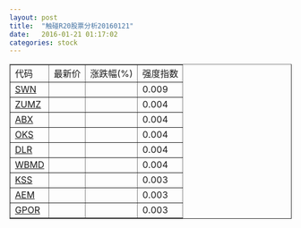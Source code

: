 ```yaml
---
layout: post
title:  "触碰R20股票分析20160121"
date:   2016-01-21 01:17:02
categories: stock
---
```

<script type="text/javascript">
var stockList = []
stockList.push('gb_swn');
stockList.push('gb_zumz');
stockList.push('gb_abx');
stockList.push('gb_oks');
stockList.push('gb_dlr');
stockList.push('gb_wbmd');
stockList.push('gb_kss');
stockList.push('gb_aem');
stockList.push('gb_gpor');
</script>

<table border="1">
 <tr>
 <td>代码</td>
  <td>最新价</td>
  <td>涨跌幅(%)</td>
 <td>强度指数</td>
</tr>
  <tr id="swn"><td><a href="http://stock.finance.sina.com.cn/usstock/quotes/SWN.html" target="_blank">SWN</a></td><td></td><td></td><td>0.009</td></tr>
  <tr id="zumz"><td><a href="http://stock.finance.sina.com.cn/usstock/quotes/ZUMZ.html" target="_blank">ZUMZ</a></td><td></td><td></td><td>0.004</td></tr>
  <tr id="abx"><td><a href="http://stock.finance.sina.com.cn/usstock/quotes/ABX.html" target="_blank">ABX</a></td><td></td><td></td><td>0.004</td></tr>
  <tr id="oks"><td><a href="http://stock.finance.sina.com.cn/usstock/quotes/OKS.html" target="_blank">OKS</a></td><td></td><td></td><td>0.004</td></tr>
  <tr id="dlr"><td><a href="http://stock.finance.sina.com.cn/usstock/quotes/DLR.html" target="_blank">DLR</a></td><td></td><td></td><td>0.004</td></tr>
  <tr id="wbmd"><td><a href="http://stock.finance.sina.com.cn/usstock/quotes/WBMD.html" target="_blank">WBMD</a></td><td></td><td></td><td>0.004</td></tr>
  <tr id="kss"><td><a href="http://stock.finance.sina.com.cn/usstock/quotes/KSS.html" target="_blank">KSS</a></td><td></td><td></td><td>0.003</td></tr>
  <tr id="aem"><td><a href="http://stock.finance.sina.com.cn/usstock/quotes/AEM.html" target="_blank">AEM</a></td><td></td><td></td><td>0.003</td></tr>
  <tr id="gpor"><td><a href="http://stock.finance.sina.com.cn/usstock/quotes/GPOR.html" target="_blank">GPOR</a></td><td></td><td></td><td>0.003</td></tr>
</table>
